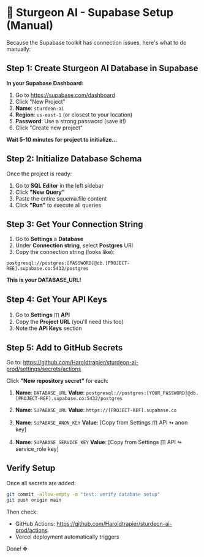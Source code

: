 # 📖 Sturgeon AI - Supabase Setup (Manual)

Because the Supabase toolkit has connection issues, here's what to do manually:

## Step 1: Create Sturgeon AI Database in Supabase

**In your Supabase Dashboard:**
1. Go to https://supabase.com/dashboard
2. Click "New Project"
3. **Name**: `sturdeon-ai`
4. **Region**: `us-east-1` (or closest to your location)
5. **Password**: Use a strong password (save it!)
6. Click "Create new project"

**Wait 5-10 minutes for project to initialize...**

## Step 2: Initialize Database Schema

Once the project is ready:

1. Go to **SQL Editor** in the left sidebar
2. Click **"New Query"**
3. Paste the entire squema.file content
4. Click **"Run"** to execute all queries

## Step 3: Get Your Connection String

1. Go to **Settings** à **Database**
2. Under **Connection string**, select **Postgres** URI
3. Copy the connection string (looks like):

```
postgresql://postgres:[PASSWORD]@db.[PROJECT-REE].supabase.co:5432/postgres
```

**This is your DATABASE_URL!**

## Step 4: Get Your API Keys

1. Go to **Settings** ㆬ **API**
2. Copy the **Project URL** (you'll need this too)
3. Note the **API Keys** section

## Step 5: Add to GitHub Secrets

Go to: https://github.com/Haroldtrapier/sturdeon-ai-prod/settings/secrets/actions

Click **"New repository secret"** for each:

1. **Name**: `DATABASE_URL`
   **Value**: `postgresql://postgres:[YOUR_PASSWORD]@db.[PROJECT-REF].supabase.co:5432/postgres`

2. **Name**: `SUPABASE_URL`
   **Value**: `https://[PROJECT-REF].supabase.co`

3. **Name**: `SUPABASE_ANON_KEY`
   **Value**: [Copy from Settings ㆬ API ↬ anon key]

4. **Name**: `SUPABASE_SERVICE_KEY`
   **Value**: [Copy from Settings ㆬ API ↬ service_role key]

## Verify Setup

Once all secrets are added:

```bash
git commit -allow-empty -m "test: verify database setup"
git push origin main
```

Then check:
- GitHub Actions: https://github.com/Haroldtrapier/sturdeon-ai-prod/actions
- Vercel deployment automatically triggers

Done! ✥
